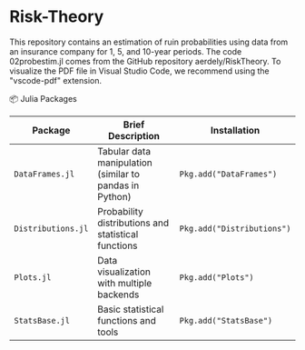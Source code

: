 # Risk-Theory
This repository contains an estimation of ruin probabilities using data from an insurance company for 1, 5, and 10-year periods.
The code 02probestim.jl comes from the GitHub repository aerdely/RiskTheory.
To visualize the PDF file in Visual Studio Code, we recommend using the "vscode-pdf" extension.

📦 Julia Packages



| Package            | Brief Description                                              | Installation                  |
| ------------------ | ------------------------------------------------------------- | ----------------------------- |
| `DataFrames.jl`    | Tabular data manipulation (similar to pandas in Python)       | `Pkg.add("DataFrames")`       |
| `Distributions.jl` | Probability distributions and statistical functions           | `Pkg.add("Distributions")`    |
| `Plots.jl`         | Data visualization with multiple backends                     | `Pkg.add("Plots")`            |
| `StatsBase.jl`     | Basic statistical functions and tools                         | `Pkg.add("StatsBase")`        |
